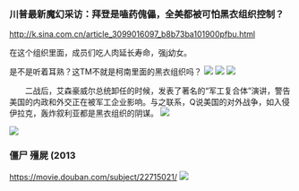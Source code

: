 ### 川普最新魔幻采访：拜登是嗑药傀儡，全美都被可怕黑衣组织控制？
http://k.sina.com.cn/article_3099016097_b8b73ba101900pfbu.html

在这个组织里面，成员们吃人肉延长寿命，强j幼女。

是不是听着耳熟？这TM不就是柯南里面的黑衣组织吗？
![](http://n.sinaimg.cn/sinakd202092s/530/w800h530/20200902/03b3-iypetiv7864796.jpg)
![](http://n.sinaimg.cn/sinakd202092s/0/w800h800/20200902/75c3-iypetiv7865425.jpg)
![](http://n.sinaimg.cn/sinakd202092s/127/w1000h727/20200902/a00d-iypetiv7865495.jpg)

　　二战后，艾森豪威尔总统卸任的时候，发表了著名的“军工复合体”演讲，警告美国的内政和外交正在被军工企业影响。与之联系，Q说美国的对外战争，如入侵伊拉克，轰炸叙利亚都是黑衣组织的阴谋。
![](http://n.sinaimg.cn/sinakd202092s/237/w621h416/20200902/491b-iypetiv7865500.jpg)

![](http://n.sinaimg.cn/sinakd202092s/97/w512h385/20200902/e603-iypetiv7865576.jpg)

### 僵尸 殭屍 (2013
https://movie.douban.com/subject/22715021/
![](https://img1.doubanio.com/view/photo/l/public/p2153223458.jpg)

